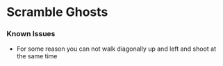 # Scramble Ghosts

### Known Issues

- For some reason you can not walk diagonally up and left and shoot at the same time 